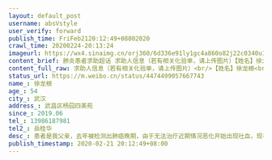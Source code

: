 ```yaml
---
layout: default_post
username: absVstyle
user_verify: forward
publish_time: FriFeb2120:12:49+08002020
crawl_time: 20200224-20:13:24
imageurl: https://wx4.sinaimg.cn/orj360/6d336e91ly1gc4a860o82j22c0340u10.jpg,https://wx1.sinaimg.cn/orj360/6d336e91ly1gc4a87izs3j22c03407wk.jpg,https://wx4.sinaimg.cn/orj360/6d336e91ly1gc4a89ik31j22c0340b2d.jpg
content_brief: 肺炎患者求助超话 求助人信息（若有相关化验单，请上传图片）【姓名】徐龙根【年龄】54【所在城市】武汉【所在小区、社区】武昌区杨园四美苑【患病时间】2019.06【联系方式】13986187981【其他紧急联系人】岳桂华【病情描述】患者是我父亲，去年被检测出肺癌晚期，由于无法治疗近期情况恶 ...全文
content_full_raw: 求助人信息（若有相关化验单，请上传图片）<br/>【姓名】徐龙根<br/>【年龄】54<br/>【所在城市】武汉<br/>【所在小区、社区】武昌区杨园四美苑<br/>【患病时间】2019.06<br/>【联系方式】13986187981<br/>【其他紧急联系人】岳桂华<br/>【病情描述】患者是我父亲，去年被检测出肺癌晚期，由于无法治疗近期情况恶化开始出现吐血，现在已经无法进食，无法大小便，无法行动了！联系医院均表示无床位无法住院治疗！现在病人情况危急！！还请大家帮帮我们！
status_url: https://m.weibo.cn/status/4474499057667743
name_: 徐龙根
age_: 54
city_: 武汉
address_: 武昌区杨园四美苑
since_: 2019.06
tel_: 13986187981
tel2_: 岳桂华
desc_: 患者是我父亲，去年被检测出肺癌晚期，由于无法治疗近期情况恶化开始出现吐血，现在已经无法进食，无法大小便，无法行动了！联系医院均表示无床位无法住院治疗！现在病人情况危急！！还请大家帮帮我们！
publish_timestamp: 2020-02-21 20:12:49+08:00
---
```

